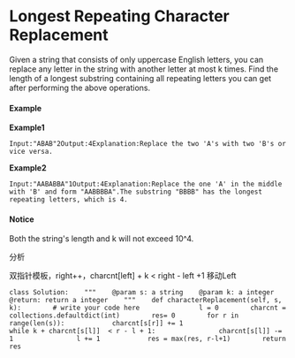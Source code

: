 # Longest Repeating Character Replacement

Given a string that consists of only uppercase English letters, you can replace any letter in the string with another letter at most k times. Find the length of a longest substring containing all repeating letters you can get after performing the above operations.

#### Example

**Example1**

```text
Input:"ABAB"2Output:4Explanation:Replace the two 'A's with two 'B's or vice versa.
```

**Example2**

```text
Input:"AABABBA"1Output:4Explanation:Replace the one 'A' in the middle with 'B' and form "AABBBBA".The substring "BBBB" has the longest repeating letters, which is 4.
```

#### Notice

Both the string's length and k will not exceed 10^4.

分析

双指针模板，right++，charcnt\[left\] + k &lt; right - left +1 移动Left

```text
class Solution:    """    @param s: a string    @param k: a integer    @return: return a integer    """    def characterReplacement(self, s, k):        # write your code here               l = 0        charcnt = collections.defaultdict(int)        res= 0        for r in range(len(s)):            charcnt[s[r]] += 1                        while k + charcnt[s[l]]  < r - l + 1:                charcnt[s[l]] -= 1                l += 1            res = max(res, r-l+1)        return res            
```

